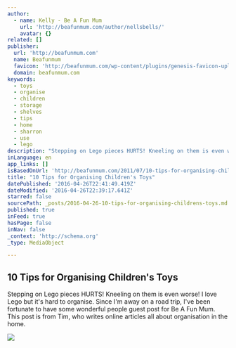 ```yaml
---
author:
  - name: Kelly - Be A Fun Mum
    url: 'http://beafunmum.com/author/nellsbells/'
    avatar: {}
related: []
publisher:
  url: 'http://beafunmum.com'
  name: Beafunmum
  favicon: 'http://beafunmum.com/wp-content/plugins/genesis-favicon-uploader/favicons/favicon.ico'
  domain: beafunmum.com
keywords:
  - toys
  - organise
  - children
  - storage
  - shelves
  - tips
  - home
  - sharron
  - use
  - lego
description: "Stepping on Lego pieces HURTS! Kneeling on them is even worse! I love Lego but it's hard to organise. Since I'm away on a road trip, I've been fortunate to have some wonderful people guest post for Be A Fun Mum. This post is from Tim, who writes online articles all about organisation in the home."
inLanguage: en
app_links: []
isBasedOnUrl: 'http://beafunmum.com/2011/07/10-tips-for-organising-childrens-toys/'
title: "10 Tips for Organising Children's Toys"
datePublished: '2016-04-26T22:41:49.419Z'
dateModified: '2016-04-26T22:39:17.641Z'
starred: false
sourcePath: _posts/2016-04-26-10-tips-for-organising-childrens-toys.md
published: true
inFeed: true
hasPage: false
inNav: false
_context: 'http://schema.org'
_type: MediaObject

---
```

<article style=""><h1>10 Tips for Organising Children's Toys</h1><p>Stepping on Lego pieces HURTS! Kneeling on them is even worse! I love Lego but it's hard to organise. Since I'm away on a road trip, I've been fortunate to have some wonderful people guest post for Be A Fun Mum. This post is from Tim, who writes online articles all about organisation in the home.</p><img src="http://beafunmum.com/wp-content/uploads/2011/03/emma-home-inside-toys-ikea-1024x832.jpg" /></article>